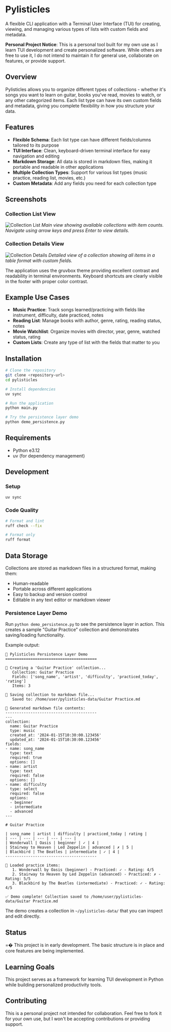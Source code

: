 # Pylisticles



A flexible CLI application with a Terminal User Interface (TUI) for creating, viewing, and managing various types of lists with custom fields and metadata.

**Personal Project Notice**: This is a personal tool built for my own use as I learn TUI development and create personalized software. While others are free to use it, I do not intend to maintain it for general use, collaborate on features, or provide support.

## Overview

Pylisticles allows you to organize different types of collections - whether it's songs you want to learn on guitar, books you've read, movies to watch, or any other categorized items. Each list type can have its own custom fields and metadata, giving you complete flexibility in how you structure your data.

## Features

- **Flexible Schema**: Each list type can have different fields/columns tailored to its purpose
- **TUI Interface**: Clean, keyboard-driven terminal interface for easy navigation and editing
- **Markdown Storage**: All data is stored in markdown files, making it portable and readable in other applications
- **Multiple Collection Types**: Support for various list types (music practice, reading list, movies, etc.)
- **Custom Metadata**: Add any fields you need for each collection type

## Screenshots

### Collection List View
![Collection List](screenshots/collection-list.png)
*Main view showing available collections with item counts. Navigate using arrow keys and press Enter to view details.*

### Collection Details View  
![Collection Details](screenshots/collection-details.png)
*Detailed view of a collection showing all items in a table format with custom fields.*

The application uses the gruvbox theme providing excellent contrast and readability in terminal environments. Keyboard shortcuts are clearly visible in the footer with proper color contrast.

## Example Use Cases

- **Music Practice**: Track songs learned/practicing with fields like instrument, difficulty, date practiced, notes
- **Reading List**: Manage books with author, genre, rating, reading status, notes
- **Movie Watchlist**: Organize movies with director, year, genre, watched status, rating
- **Custom Lists**: Create any type of list with the fields that matter to you

## Installation

```bash
# Clone the repository
git clone <repository-url>
cd pylisticles

# Install dependencies
uv sync

# Run the application
python main.py

# Try the persistence layer demo
python demo_persistence.py
```

## Requirements

- Python e3.12
- uv (for dependency management)

## Development

### Setup
```bash
uv sync
```

### Code Quality
```bash
# Format and lint
ruff check --fix

# Format only
ruff format
```

## Data Storage

Collections are stored as markdown files in a structured format, making them:
- Human-readable
- Portable across different applications
- Easy to backup and version control
- Editable in any text editor or markdown viewer

### Persistence Layer Demo

Run `python demo_persistence.py` to see the persistence layer in action. This creates a sample "Guitar Practice" collection and demonstrates saving/loading functionality.

Example output:
```
🚀 Pylisticles Persistence Layer Demo
========================================

📝 Creating a 'Guitar Practice' collection...
   Collection: Guitar Practice
   Fields: ['song_name', 'artist', 'difficulty', 'practiced_today', 'rating']
   Items: 3

💾 Saving collection to markdown file...
   Saved to: /home/user/pylisticles-data/Guitar Practice.md

📄 Generated markdown file contents:
----------------------------------------
---
collection:
  name: Guitar Practice
  type: music
  created_at: '2024-01-15T10:30:00.123456'
  updated_at: '2024-01-15T10:30:00.123456'
fields:
- name: song_name
  type: text
  required: true
  options: []
- name: artist
  type: text
  required: false
  options: []
- name: difficulty
  type: select
  required: false
  options:
  - beginner
  - intermediate
  - advanced
---

# Guitar Practice

| song_name | artist | difficulty | practiced_today | rating |
| --- | --- | --- | --- | --- |
| Wonderwall | Oasis | beginner | ✓ | 4 |
| Stairway to Heaven | Led Zeppelin | advanced | ✗ | 5 |
| Blackbird | The Beatles | intermediate | ✓ | 4 |
----------------------------------------

🎵 Loaded practice items:
   1. Wonderwall by Oasis (beginner) - Practiced: ✓ - Rating: 4/5
   2. Stairway to Heaven by Led Zeppelin (advanced) - Practiced: ✗ - Rating: 5/5
   3. Blackbird by The Beatles (intermediate) - Practiced: ✓ - Rating: 4/5

✅ Demo complete! Collection saved to /home/user/pylisticles-data/Guitar Practice.md
```

The demo creates a collection in `~/pylisticles-data/` that you can inspect and edit directly.

## Status

=� This project is in early development. The basic structure is in place and core features are being implemented.

## Learning Goals

This project serves as a framework for learning TUI development in Python while building personalized productivity tools.

## Contributing

This is a personal project not intended for collaboration. Feel free to fork it for your own use, but I won't be accepting contributions or providing support.

